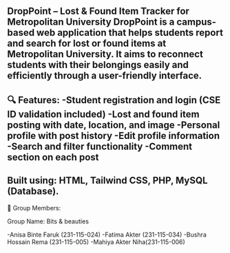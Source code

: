 DropPoint – Lost & Found Item Tracker for Metropolitan University
DropPoint is a campus-based web application that helps students report and search for lost or found items at Metropolitan University. It aims to reconnect students with their belongings easily and efficiently through a user-friendly interface.
---
🔍 Features:
-Student registration and login (CSE ID validation included)
-Lost and found item posting with date, location, and image
-Personal profile with post history
-Edit profile information
-Search and filter functionality
-Comment section on each post
---
Built using:
HTML,
Tailwind CSS,
PHP,
MySQL (Database).
---

👥 Group Members: 

Group Name: Bits & beauties

-Anisa Binte Faruk (231-115-024)
-Fatima Akter (231-115-034)
-Bushra Hossain Rema (231-115-005)
-Mahiya Akter Niha(231-115-006)
